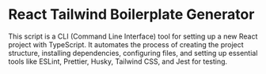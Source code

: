 # React Tailwind Boilerplate Generator
This script is a CLI (Command Line Interface) tool for setting up a new React project with TypeScript. It automates the process of creating the project structure, installing dependencies, configuring files, and setting up essential tools like ESLint, Prettier, Husky, Tailwind CSS, and Jest for testing.
